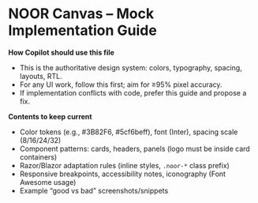 # NOOR Canvas – Mock Implementation Guide
**How Copilot should use this file**
- This is the authoritative design system: colors, typography, spacing, layouts, RTL.
- For any UI work, follow this first; aim for ≥95% pixel accuracy.
- If implementation conflicts with code, prefer this guide and propose a fix.

**Contents to keep current**
- Color tokens (e.g., #3B82F6, #5cf6beff), font (Inter), spacing scale (8/16/24/32)
- Component patterns: cards, headers, panels (logo must be inside card containers)
- Razor/Blazor adaptation rules (inline styles, `.noor-*` class prefix)
- Responsive breakpoints, accessibility notes, iconography (Font Awesome usage)
- Example “good vs bad” screenshots/snippets
